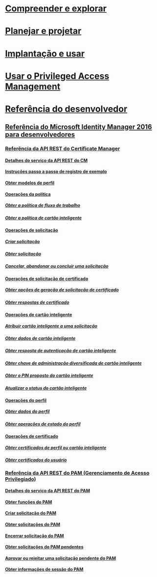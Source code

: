 
# [Compreender e explorar](/microsoft-identity-manager/understand-explore/microsoft-identity-manager-2016)

# [Planejar e projetar](/microsoft-identity-manager/plan-design/microsoft-identity-manager-2016-supported-platforms)

# [Implantação e usar](/microsoft-identity-manager/deploy-use/microsoft-identity-manager-deploy)

# [Usar o Privileged Access Management](/microsoft-identity-manager/pam/privileged-identity-management-for-active-directory-domain-services)

# [Referência do desenvolvedor](microsoft-identity-manager-2016-developer-reference.md)

## [Referência do Microsoft Identity Manager 2016 para desenvolvedores](microsoft-identity-manager-2016-developer-reference.md)

### [Referência da API REST do Certificate Manager](certificate-management-rest-api-reference.md)

#### [Detalhes do serviço da API REST do CM](certificate-management-rest-api-service-details.md)

#### [Instruções passo a passo de registro de exemplo](sample-enrollment-walkthrough.md)

#### [Obter modelos de perfil](get-profile-templates.md)

#### [Operações da política](policy-operations.md)

##### [Obter a política de fluxo de trabalho](get-workflow-policy.md)

##### [Obter a política de cartão inteligente](get-smartcard-policy.md)

#### [Operações de solicitação](request-operations.md)

##### [Criar solicitação](create-request.md)

##### [Obter solicitação](get-request.md)

##### [Cancelar, abandonar ou concluir uma solicitação](cancel-abandon-complete-request.md)

#### [Operações de solicitação de certificado](certificate-request-operations.md)

##### [Obter opções de geração de solicitação de certificado](get-certificate-request-generation-options.md)

##### [Obter respostas de certificado](get-certificate-responses.md)

#### [Operações de cartão inteligente](smartcard-operations.md)

##### [Atribuir cartão inteligente a uma solicitação](assign-smartcard-to-request.md)

##### [Obter dados de cartão inteligente](get-smartcard-data.md)

##### [Obter resposta de autenticação de cartão inteligente](get-smartcard-authentication-response.md)

##### [Obter chave de administração diversificada de cartão inteligente](get-smartcard-diversified-admin-key.md)

##### [Obter o PIN proposto do cartão inteligente](get-smartcard-proposed-pin.md)

##### [Atualizar o status do cartão inteligente](update-smartcard-status.md)

#### [Operações do perfil](profile-operations.md)

##### [Obter dados do perfil](get-profile-data.md)

##### [Obter operações de estado do perfil](get-profile-state-operations.md)

#### [Operações de certificado](certificate-operations.md)

##### [Obter certificados de perfil ou cartão inteligente](get-smartcard-profile-certificates.md)

##### [Obter certificados do usuário](get-user-certificates.md)

### [Referência da API REST do PAM (Gerenciamento de Acesso Privilegiado)](privileged-access-management-rest-api-reference.md)

#### [Detalhes do serviço da API REST do PAM](privileged-access-management-rest-api-service-details.md)

#### [Obter funções do PAM](privileged-access-management-get-roles.md)

#### [Criar solicitação do PAM](privileged-access-management-create-request.md)

#### [Obter solicitações do PAM](privileged-access-management-get-requests.md)

#### [Encerrar solicitação do PAM](privileged-access-management-close-request.md)

#### [Obter solicitações do PAM pendentes](privileged-access-management-get-pending-requests.md)

#### [Aprovar ou rejeitar uma solicitação pendente do PAM](privileged-access-management-approve-reject-pending-request.md)

#### [Obter informações de sessão do PAM](privileged-access-management-get-session-info.md)
